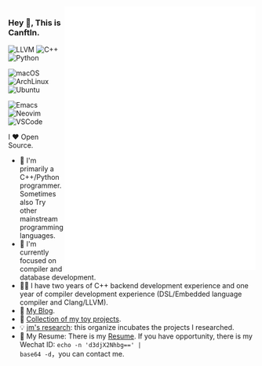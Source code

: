 <img align="right" width="390" alt="🦑" src="/general.svg">

### Hey 👋, This is CanftIn.

![LLVM](https://img.shields.io/badge/LLVM-262D3A.svg?style=flat-square&logo=LLVM&logoColor=white)
![C++](https://img.shields.io/badge/C%2B%2B-00599C?style=flat-square&logo=c%2B%2B&logoColor=white)
![Python](https://img.shields.io/badge/Python-14354C?style=flat-square&logo=python&logoColor=white)

![macOS](https://img.shields.io/badge/mac%20os-000000?style=flat-square&logo=apple&logoColor=white)
![ArchLinux](https://img.shields.io/badge/Arch_Linux-1793D1?style=flat-square&logo=arch-linux&logoColor=white)
![Ubuntu](https://img.shields.io/badge/Ubuntu-E95420?style=flat-square&logo=ubuntu&logoColor=white)

![Emacs](https://img.shields.io/badge/Emacs-%237F5AB6.svg?&style=flat-square&logo=gnu-emacs&logoColor=white)
![Neovim](https://img.shields.io/badge/NeoVim-%2357A143.svg?&style=flat-square&logo=neovim&logoColor=white)
![VSCode](https://img.shields.io/badge/Visual_Studio_Code-0078D4?style=flat-square&logo=visual%20studio%20code&logoColor=white)

I ❤ Open Source.

* 🌟 I'm primarily a C++/Python programmer. Sometimes also Try other mainstream programming languages.
* 🌱 I'm currently focused on compiler and database development.
* 👨‍💻 I have two years of C++ backend development experience and one year of compiler development experience (DSL/Embedded language compiler and Clang/LLVM).
* 💬 [My Blog](https://canftin.github.io).
* 🤔 [Collection of my toy projects](https://github.com/MatrixWood).
* 💡 [jm's research](https://github.com/jm-research): this organize incubates the projects I researched.
* 📃 My Resume: There is my [Resume](./resume.pdf). If you have opportunity, there is my Wechat ID: <code>echo -n 'd3djX2Nhbg==' | base64 -d</code>，you can contact me.

<!--
![CanftIn's github stats1](https://github-readme-stats.vercel.app/api?username=canftin&show_icons=true&theme=radical&count_private=true)


[![Top Langs](https://github-readme-stats.vercel.app/api/top-langs/?username=canftin&layout=compact&theme=radical)](https://github.com/anuraghazra/github-readme-stats)
-->
